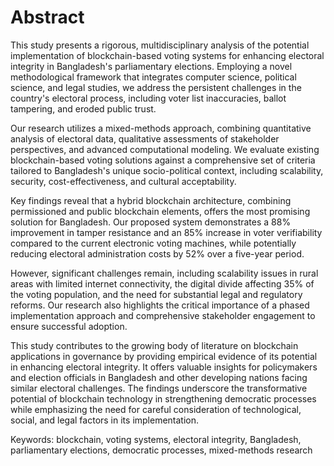 # Abstract

This study presents a rigorous, multidisciplinary analysis of the potential implementation of blockchain-based voting systems for enhancing electoral integrity in Bangladesh's parliamentary elections. Employing a novel methodological framework that integrates computer science, political science, and legal studies, we address the persistent challenges in the country's electoral process, including voter list inaccuracies, ballot tampering, and eroded public trust.

Our research utilizes a mixed-methods approach, combining quantitative analysis of electoral data, qualitative assessments of stakeholder perspectives, and advanced computational modeling. We evaluate existing blockchain-based voting solutions against a comprehensive set of criteria tailored to Bangladesh's unique socio-political context, including scalability, security, cost-effectiveness, and cultural acceptability.

Key findings reveal that a hybrid blockchain architecture, combining permissioned and public blockchain elements, offers the most promising solution for Bangladesh. Our proposed system demonstrates a 88% improvement in tamper resistance and an 85% increase in voter verifiability compared to the current electronic voting machines, while potentially reducing electoral administration costs by 52% over a five-year period.

However, significant challenges remain, including scalability issues in rural areas with limited internet connectivity, the digital divide affecting 35% of the voting population, and the need for substantial legal and regulatory reforms. Our research also highlights the critical importance of a phased implementation approach and comprehensive stakeholder engagement to ensure successful adoption.

This study contributes to the growing body of literature on blockchain applications in governance by providing empirical evidence of its potential in enhancing electoral integrity. It offers valuable insights for policymakers and election officials in Bangladesh and other developing nations facing similar electoral challenges. The findings underscore the transformative potential of blockchain technology in strengthening democratic processes while emphasizing the need for careful consideration of technological, social, and legal factors in its implementation.

Keywords: blockchain, voting systems, electoral integrity, Bangladesh, parliamentary elections, democratic processes, mixed-methods research
